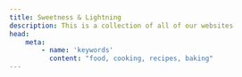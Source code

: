 ```yaml
---
title: Sweetness & Lightning
description: This is a collection of all of our websites
head:
    meta:
        - name: 'keywords'
          content: "food, cooking, recipes, baking"
---
```


